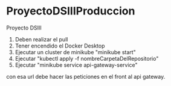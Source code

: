 # ProyectoDSIIIProduccion
Proyecto DSIII

1. Deben realizar el pull
2. Tener encendido el Docker Desktop
3. Ejecutar un cluster de minikube "minikube start"
4. Ejecutar "kubectl apply -f nombreCarpetaDelRepositorio"
5. Ejecutar "minikube service api-gateway-service"
   
con esa url debe hacer las peticiones en el front al api gateway.
